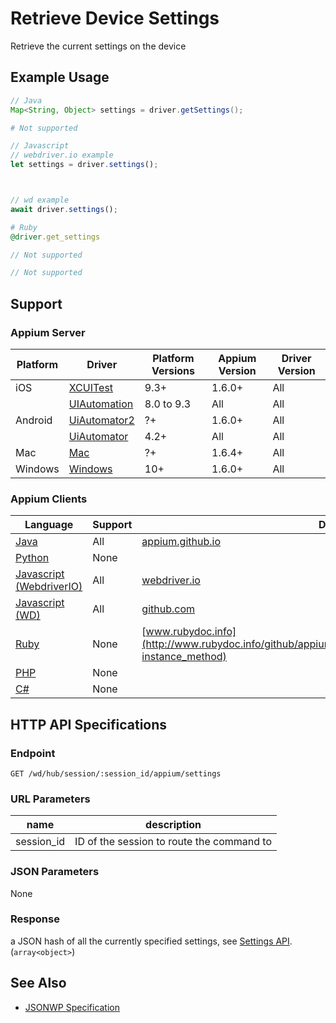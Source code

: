 # Retrieve Device Settings

Retrieve the current settings on the device

## Example Usage

```java
// Java
Map<String, Object> settings = driver.getSettings();

```

```python
# Not supported
```

```javascript
// Javascript
// webdriver.io example
let settings = driver.settings();



// wd example
await driver.settings();

```

```ruby
# Ruby
@driver.get_settings

```

```php
// Not supported
```

```csharp
// Not supported
```

## Support

### Appium Server

| Platform | Driver                                                   | Platform Versions | Appium Version | Driver Version |
| -------- | -------------------------------------------------------- | ----------------- | -------------- | -------------- |
| iOS      | [XCUITest](/docs/en/drivers/ios-xcuitest.md)             | 9.3+              | 1.6.0+         | All            |
|          | [UIAutomation](/docs/en/drivers/ios-uiautomation.md)     | 8.0 to 9.3        | All            | All            |
| Android  | [UiAutomator2](/docs/en/drivers/android-uiautomator2.md) | ?+                | 1.6.0+         | All            |
|          | [UiAutomator](/docs/en/drivers/android-uiautomator.md)   | 4.2+              | All            | All            |
| Mac      | [Mac](/docs/en/drivers/mac.md)                           | ?+                | 1.6.4+         | All            |
| Windows  | [Windows](/docs/en/drivers/windows.md)                   | 10+               | 1.6.0+         | All            |

### Appium Clients

| Language                                                             | Support | Documentation                                                                                                           |
| -------------------------------------------------------------------- | ------- | ----------------------------------------------------------------------------------------------------------------------- |
| [Java](https://github.com/appium/java-client/releases/latest)        | All     | [appium.github.io](http://appium.github.io/java-client/io/appium/java_client/HasSettings.html#getSettings--)            |
| [Python](https://github.com/appium/python-client/releases/latest)    | None    |                                                                                                                         |
| [Javascript (WebdriverIO)](http://webdriver.io/index.html)           | All     | [webdriver.io](http://webdriver.io/api/mobile/settings.html)                                                            |
| [Javascript (WD)](https://github.com/admc/wd/releases/latest)        | All     | [github.com](https://github.com/admc/wd/blob/master/lib/commands.js#L3018)                                              |
| [Ruby](https://github.com/appium/ruby_lib/releases/latest)           | None    | [www.rubydoc.info](http://www.rubydoc.info/github/appium/ruby_lib_core/Appium/Core/Device#get_settings-instance_method) |
| [PHP](https://github.com/appium/php-client/releases/latest)          | None    |                                                                                                                         |
| [C#](https://github.com/appium/appium-dotnet-driver/releases/latest) | None    |                                                                                                                         |

## HTTP API Specifications

### Endpoint

`GET /wd/hub/session/:session_id/appium/settings`

### URL Parameters

| name       | description                               |
| ---------- | ----------------------------------------- |
| session_id | ID of the session to route the command to |

### JSON Parameters

None

### Response

a JSON hash of all the currently specified settings, see [Settings API](/docs/en/advanced-concepts/settings.md). (`array<object>`)

## See Also

* [JSONWP Specification](https://github.com/appium/appium-base-driver/blob/master/lib/mjsonwp/routes.js#L454)